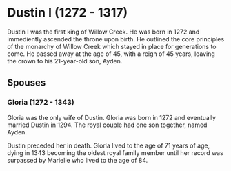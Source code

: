 # Dustin I (1272 - 1317)
Dustin I was the first king of Willow Creek. He was born in 1272 and immediently ascended the throne upon birth. He outlined the core principles of the monarchy of Willow Creek which stayed in place for generations to come. He passed away at the age of 45, with a reign of 45 years, leaving the crown to his 21-year-old son, Ayden.

## Spouses

### Gloria (1272 - 1343)
Gloria was the only wife of Dustin. Gloria was born in 1272 and eventually married Dustin in 1294. The royal couple had one son together, named Ayden.

Dustin preceded her in death. Gloria lived to the age of 71 years of age, dying in 1343 becoming the oldest royal family member until her record was surpassed by Marielle who lived to the age of 84.
